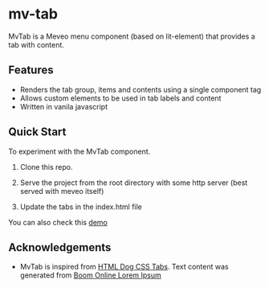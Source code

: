 # mv-tab

 MvTab is a Meveo menu component (based on lit-element) that provides a tab with content.

## Features
* Renders the tab group, items and contents using a single component tag
* Allows custom elements to be used in tab labels and content
* Written in vanila javascript 


## Quick Start

To experiment with the MvTab component.   

1. Clone this repo.

2. Serve the project from the root directory with some http server (best served with meveo itself) 

3. Update the tabs in the index.html file     


You can also check this [demo](https://manaty.net/mv-tab/)


## Acknowledgements

* MvTab is inspired from [HTML Dog CSS Tabs](https://htmldog.com/techniques/tabs/).  Text content was generated from [Boom Online Lorem Ipsum](https://www.boom-online.co.uk/lorem-ipsum)
